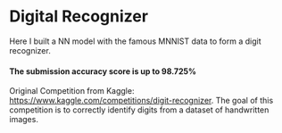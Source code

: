 # Digital Recognizer

Here I built a NN model with the famous MNNIST data to form a digit recognizer.  

#### The submission accuracy score is up to 98.725%

Original Competition from Kaggle:  
https://www.kaggle.com/competitions/digit-recognizer. 
The goal of this competition is to correctly identify digits from a dataset of handwritten images. 
